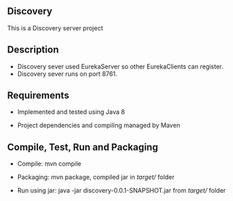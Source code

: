 Discovery
---------------------
This is a Discovery server project

Description
-----------
- Discovery sever used EurekaServer so other EurekaClients can register.
- Discovery sever runs on port 8761.


## Requirements

- Implemented and tested using Java 8

- Project dependencies and compiling managed by Maven


## Compile, Test, Run and Packaging

- Compile: mvn compile

- Packaging: mvn package, compiled jar in *target/* folder

- Run using jar: java -jar discovery-0.0.1-SNAPSHOT.jar from *target/* folder
 
